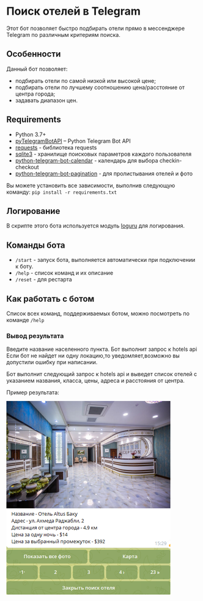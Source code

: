 # Поиск отелей в Telegram

Этот бот позволяет быстро подбирать отели прямо в мессенджере Telegram по различным критериям поиска. 


## Особенности

Данный бот позволяет:
* подбирать отели по самой низкой или высокой цене;
* подбирать отели по лучшему соотношению цена/расстояние от центра города;
* задавать диапазон цен.



## Requirements

* Python 3.7+
* [pyTelegramBotAPI](https://github.com/python-telegram-bot/python-telegram-bot) – Python Telegram Bot API
* [requests](https://github.com/psf/requests) - библиотека requests
* [sqlite3]() - хранилище поисковых параметров каждого пользователя
* [python-telegram-bot-calendar](https://github.com/artembakhanov/python-telegram-bot-calendar/tree/master/examples) - календарь для выбора checkin-checkout
* [python-telegram-bot-pagination](https://github.com/ksinn/python-telegram-bot-pagination) - для пролистывания отелей и фото

Вы можете установить все зависимости, выполнив следующую команду: `pip install -r requirements.txt`

## Логирование

В скрипте этого бота используется модуль [loguru](https://github.com/Delgan/loguru) для логирования.


## Команды бота

* `/start` - запуск бота, выполняется автоматически при подключении к боту.
* `/help` - список команд и их описание
* `/reset` - для рестарта

## Как работать с ботом 

Список всех команд, поддерживаемых ботом, можно посмотреть по команде `/help`

### Вывод результата

Введите название населенного пункта. Бот выполнит запрос к hotels api
   Если бот не найдет ни одну локацию,то уведомляет,возможно вы допустили ошибку при написании. 

Бот выполнит следующий запрос к hotels api и выведет список отелей с указанием названия, класса, цены, адреса и расстояния от центра.

Пример результата:

![Отель](img/img.png)

